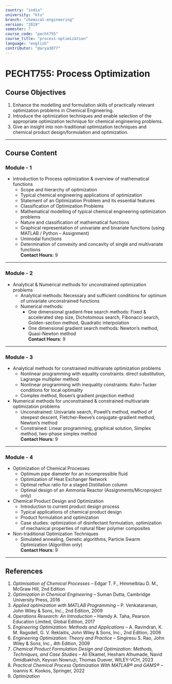 ```yaml
---
country: "india"
university: "ktu"
branch: "chemical-engineering"
version: "2019"
semester: 7
course_code: "pecht755"
course_title: "process-optimization"
language: "english"
contributor: "@arya3077"
---
```


# PECHT755: Process Optimization

## Course Objectives
1. Enhance the modelling and formulation skills of practically relevant optimization problems in Chemical Engineering.
2. Introduce the optimization techniques and enable selection of the appropriate optimization technique for chemical engineering problems.
3. Give an insight into non-traditional optimization techniques and chemical product design/formulation and optimization.
---
## Course Content

### Module - 1
* Introduction to Process optimization & overview of mathematical functions
  - Scope and hierarchy of optimization
  - Typical chemical engineering applications of optimization
  - Statement of an Optimization Problem and its essential features
  - Classification of Optimization Problems
  - Mathematical modelling of typical chemical engineering optimization problems
  - Nature and classification of mathematical functions
  - Graphical representation of univariate and bivariate functions (using MATLAB / Python – Assignment)
  - Unimodal functions
  - Determination of convexity and concavity of single and multivariate functions  
**Contact Hours:** 9
---
### Module - 2
* Analytical & Numerical methods for unconstrained optimization problems
  - Analytical methods: Necessary and sufficient conditions for optimum of univariate unconstrained functions
  - Numerical methods:
    - One dimensional gradient-free search methods: Fixed & accelerated step size, Dichotomous search, Fibonacci search, Golden-section method, Quadratic interpolation
    - One dimensional gradient search methods: Newton’s method, Quasi-Newton method  
**Contact Hours:** 9
---
### Module - 3
* Analytical methods for constrained multivariate optimization problems
  - Nonlinear programming with equality constraints: direct substitution, Lagrange multiplier method
  - Nonlinear programming with inequality constraints: Kuhn-Tucker conditions for local optimality
  - Complex method, Rosen’s gradient projection method
* Numerical methods for unconstrained & constrained multivariate optimization problems
  - Unconstrained: Univariate search, Powell’s method, method of steepest descent, Fletcher-Reeve’s conjugate-gradient method, Newton’s method
  - Constrained: Linear programming, graphical solution, Simplex method, two-phase simplex method  
**Contact Hours:** 9
---
### Module - 4
* Optimization of Chemical Processes
  - Optimum pipe diameter for an incompressible fluid
  - Optimization of Heat Exchanger Network
  - Optimal reflux ratio for a staged Distillation column
  - Optimal design of an Ammonia Reactor (Assignments/Microproject only)
* Chemical Product Design and Optimization
  - Introduction to current product design process
  - Typical applications of chemical product design
  - Product formulation and optimization
  - Case studies: optimization of disinfectant formulation, optimization of mechanical properties of natural fiber polymer composites
* Non-traditional Optimization Techniques
  - Simulated annealing, Genetic algorithms, Particle Swarm Optimization (Algorithm only)  
**Contact Hours:** 9
---
## References
1. *Optimisation of Chemical Processes* – Edgar T. F., Himmelblau D. M., McGraw Hill, 2nd Edition
2. *Optimization in Chemical Engineering* – Suman Dutta, Cambridge University Press, 2016
3. *Applied optimization with MATLAB Programming* – P. Venkataraman, John Wiley & Sons, Inc., 2nd Edition, 2009
4. *Operations Research: An Introduction* – Hamdy A. Taha, Pearson Education Limited, Global Edition, 2017
5. *Engineering Optimization: Methods and Applications* – A. Ravindran, K. M. Ragsdell, G. V. Reklaitis, John Wiley & Sons, Inc., 2nd Edition, 2006
6. *Engineering Optimization: Theory and Practice* – Singiresu S. Rao, John Wiley & Sons, Inc., 4th Edition, 2009
7. *Chemical Product Formulation Design and Optimization: Methods, Techniques, and Case Studies* – Ali Elkamel, Hesham Alhumade, Navid Omidbakhsh, Keyvan Nowruzi, Thomas Duever, WILEY-VCH, 2023
8. *Practical Chemical Process Optimization With MATLAB® and GAMS®* – Ioannis K. Kookos, Springer, 2022
9. *Optimization*
